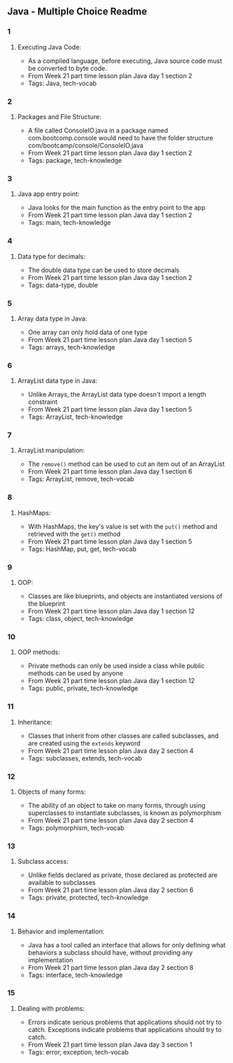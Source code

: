## Java - Multiple Choice Readme


### 1 

1. Executing Java Code:

    * As a compiled language, before executing, Java source code must be converted to byte code.
    * From Week 21 part time lesson plan Java day 1 section 2
    * Tags: Java, tech-vocab


### 2 

1. Packages and File Structure:

    * A file called ConsoleIO.java in a package named com.bootcomp.console would need to have the folder structure com/bootcamp/console/ConsoleIO.java
    * From Week 21 part time lesson plan Java day 1 section 2
    * Tags: package, tech-knowledge


### 3 

1. Java app entry point:

    * Java looks for the main function as the entry point to the app
    * From Week 21 part time lesson plan Java day 1 section 2
    * Tags: main, tech-knowledge


### 4 

1. Data type for decimals:

    * The double data type can be used to store decimals
    * From Week 21 part time lesson plan Java day 1 section 2
    * Tags: data-type, double


### 5 

1. Array data type in Java:

    * One array can only hold data of one type
    * From Week 21 part time lesson plan Java day 1 section 5
    * Tags: arrays, tech-knowledge


### 6 

1. ArrayList data type in Java:

    * Unlike Arrays, the ArrayList data type doesn't import a length constraint
    * From Week 21 part time lesson plan Java day 1 section 5
    * Tags: ArrayList, tech-knowledge


### 7 

1. ArrayList manipulation:

    * The ```remove()``` method can be used to cut an item out of an ArrayList
    * From Week 21 part time lesson plan Java day 1 section 6
    * Tags: ArrayList, remove, tech-vocab


### 8 

1. HashMaps:

    * With HashMaps, the key's value is set with the ```put()``` method and retrieved with the ```get()``` method
    * From Week 21 part time lesson plan Java day 1 section 5
    * Tags: HashMap, put, get, tech-vocab


### 9 

1. OOP:

    * Classes are like blueprints, and objects are instantiated versions of the blueprint
    * From Week 21 part time lesson plan Java day 1 section 12
    * Tags: class, object, tech-knowledge


### 10 

1. OOP methods:

    * Private methods can only be used inside a class while public methods can be used by anyone
    * From Week 21 part time lesson plan Java day 1 section 12
    * Tags: public, private, tech-knowledge


### 11 

1. Inheritance:

    * Classes that inherit from other classes are called subclasses, and are created using the ```extends``` keyword
    * From Week 21 part time lesson plan Java day 2 section 4
    * Tags: subclasses, extends, tech-vocab


### 12 

1. Objects of many forms:

    * The ability of an object to take on many forms, through using superclasses to instantiate subclasses, is known as polymorphism
    * From Week 21 part time lesson plan Java day 2 section 4
    * Tags: polymorphism, tech-vocab


### 13 

1. Subclass access:

    * Unlike fields declared as private, those declared as protected are available to subclasses
    * From Week 21 part time lesson plan Java day 2 section 6
    * Tags: private, protected, tech-knowledge


### 14 

1. Behavior and implementation:

    * Java has a tool called an interface that allows for only defining what behaviors a subclass should have, without providing any implementation
    * From Week 21 part time lesson plan Java day 2 section 8
    * Tags: interface, tech-knowledge


### 15 

1. Dealing with problems:

    * Errors indicate serious problems that applications should not try to catch. Exceptions indicate problems that applications should try to catch.
    * From Week 21 part time lesson plan Java day 3 section 1
    * Tags: error, exception, tech-vocab
